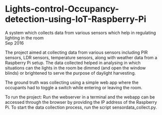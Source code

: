# Lights-control-Occupancy-detection-using-IoT-Raspberry-Pi
A system which collects data from various sensors which help in regulating lighting in the room  
Sep 2016

The project aimed at collecting data from various sensors including PIR sensors, LDR sensors, temperature sensors, along with weather data from a Raspberry Pi setup. The data collected helped in analysing in which situations can the lights in the room be dimmed (and open the window blinds) or brightened to serve the purpose of daylight harvesting.  

The ground truth was collecting using a simple web app where the occupants had to toggle a switch while entering or leaving the room.  

To run the project:
Run the webserver in a terminal and the webapp can be accessed through the browser by providing the IP address of the Raspberry Pi. To start the data collection process, run the script sensordata_collect.py.
